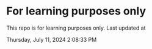 # For learning purposes only
This repo is for learning purposes only.
Last updated at

Thursday, July 11, 2024 2:08:33 PM

